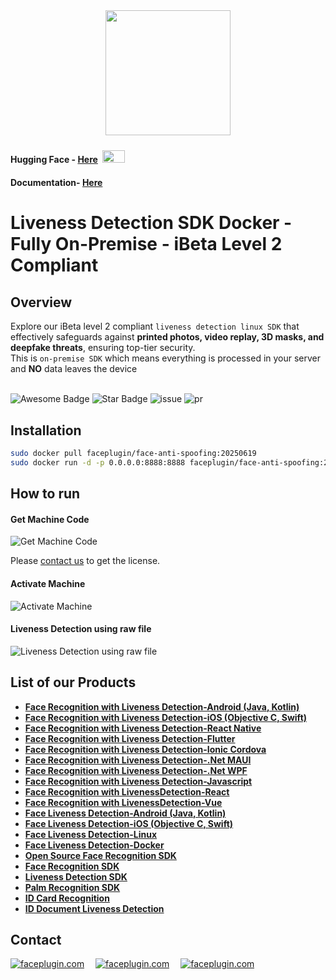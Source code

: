 <div align="center">
<img alt="" src="https://github.com/Faceplugin-ltd/FaceRecognition-Javascript/assets/160750757/657130a9-50f2-486d-b6d5-b78bcec5e6e2.png" width=200/>
</div>

#### Hugging Face - [Here](https://huggingface.co/spaces/FacePlugin-Ltd/FaceRecognition-LivenessDetection-SDK) <span> <img src="https://github.com/user-attachments/assets/303cda2b-a195-42c5-b481-6b2b796d2910" style="margin: 4px; width: 36px; height: 20px"> <span/>
#### Documentation- [Here](https://doc.faceplugin.com)

#  Liveness Detection SDK Docker - Fully On-Premise - iBeta Level 2 Compliant
## Overview
Explore our iBeta level 2 compliant `liveness detection linux SDK` that effectively safeguards against **printed photos, video replay, 3D masks, and deepfake threats**, ensuring top-tier security.
<br>This is `on-premise SDK` which means everything is processed in your server and **NO** data leaves the device 
<br></br>

<div align="left">
<img src="https://cdn.rawgit.com/sindresorhus/awesome/d7305f38d29fed78fa85652e3a63e154dd8e8829/media/badge.svg" alt="Awesome Badge"/>
<img src="https://img.shields.io/static/v1?label=%F0%9F%8C%9F&message=If%20Useful&style=style=flat&color=BC4E99" alt="Star Badge"/>
<img src="https://img.shields.io/github/issues/genderev/assassin" alt="issue"/>
<img src="https://img.shields.io/github/issues-pr/genderev/assassin" alt="pr"/>
</div>

## Installation

```bash
sudo docker pull faceplugin/face-anti-spoofing:20250619
sudo docker run -d -p 0.0.0.0:8888:8888 faceplugin/face-anti-spoofing:20250619
```

## How to run
#### Get Machine Code
![Get Machine Code](https://github.com/user-attachments/assets/4915258c-badf-47ab-9438-22e523bb6594)

Please [contact us](#contact) to get the license.

#### Activate Machine
![Activate Machine](https://github.com/user-attachments/assets/b588384d-468e-44cb-9e7f-34dd38156ef4)

#### Liveness Detection using raw file
![Liveness Detection using raw file](https://github.com/user-attachments/assets/d4b8f7c0-caff-455e-85d4-3a6029ef7685)

## List of our Products
* **[Face Recognition with Liveness Detection-Android (Java, Kotlin)](https://github.com/Faceplugin-ltd/FaceRecognition-Android)**
* **[Face Recognition with Liveness Detection-iOS (Objective C, Swift)](https://github.com/Faceplugin-ltd/FaceRecognition-iOS)**
* **[Face Recognition with Liveness Detection-React Native](https://github.com/Faceplugin-ltd/FaceRecognition-React-Native)**
* **[Face Recognition with Liveness Detection-Flutter](https://github.com/Faceplugin-ltd/FaceRecognition-Flutter)**
* **[Face Recognition with Liveness Detection-Ionic Cordova](https://github.com/Faceplugin-ltd/FaceRecognition-Ionic-Cordova)**
* **[Face Recognition with Liveness Detection-.Net MAUI](https://github.com/Faceplugin-ltd/FaceRecognition-.Net)**
* **[Face Recognition with Liveness Detection-.Net WPF](https://github.com/Faceplugin-ltd/FaceRecognition-WPF-.Net)**
* **[Face Recognition with Liveness Detection-Javascript](https://github.com/Faceplugin-ltd/FaceRecognition-LivenessDetection-Javascript)**
* **[Face Recognition with LivenessDetection-React](https://github.com/Faceplugin-ltd/FaceRecognition-LivenessDetection-React)**
* **[Face Recognition with LivenessDetection-Vue](https://github.com/Faceplugin-ltd/FaceRecognition-LivenessDetection-Vue)**
* **[Face Liveness Detection-Android (Java, Kotlin)](https://github.com/Faceplugin-ltd/FaceLivenessDetection-Android)**
* **[Face Liveness Detection-iOS (Objective C, Swift)](https://github.com/Faceplugin-ltd/FaceLivenessDetection-iOS)**
* **[Face Liveness Detection-Linux](https://github.com/Faceplugin-ltd/FaceLivenessDetection-Linux)**
* **[Face Liveness Detection-Docker](https://github.com/Faceplugin-ltd/FaceLivenessDetection-Docker)**
* **[Open Source Face Recognition SDK](https://github.com/Faceplugin-ltd/Open-Source-Face-Recognition-SDK)**
* **[Face Recognition SDK](https://github.com/Faceplugin-ltd/Face-Recognition-SDK)**
* **[Liveness Detection SDK](https://github.com/Faceplugin-ltd/Face-Liveness-Detection-SDK)**
* **[Palm Recognition SDK](https://github.com/Faceplugin-ltd/Palm-Recognition)**
* **[ID Card Recognition](https://github.com/Faceplugin-ltd/ID-Card-Recognition)**
* **[ID Document Liveness Detection](https://github.com/Faceplugin-ltd/ID-Document-Liveness-Detection)**

## Contact

<div align="left">
<a target="_blank" href="mailto:info@faceplugin.com"><img src="https://img.shields.io/badge/email-info@faceplugin.com-blue.svg?logo=gmail " alt="faceplugin.com"></a>&emsp;
<a target="_blank" href="https://t.me/faceplugin"><img src="https://img.shields.io/badge/telegram-@faceplugin-blue.svg?logo=telegram " alt="faceplugin.com"></a>&emsp;
<a target="_blank" href="https://wa.me/+14422295661"><img src="https://img.shields.io/badge/whatsapp-faceplugin-blue.svg?logo=whatsapp " alt="faceplugin.com">
</div>

